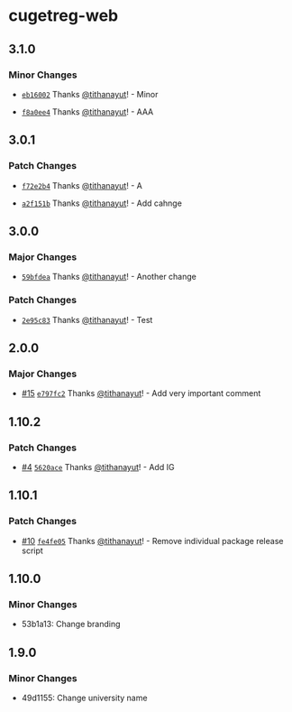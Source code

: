 # cugetreg-web

## 3.1.0

### Minor Changes

- [`eb16002`](https://github.com/tithanayut/cugetreg-playground/commit/eb16002162333fce033194c36a27e180164dafac) Thanks [@tithanayut](https://github.com/tithanayut)! - Minor

- [`f8a0ee4`](https://github.com/tithanayut/cugetreg-playground/commit/f8a0ee42694e63dffe1d59946dd18b2283eef1ce) Thanks [@tithanayut](https://github.com/tithanayut)! - AAA

## 3.0.1

### Patch Changes

- [`f72e2b4`](https://github.com/tithanayut/cugetreg-playground/commit/f72e2b4664144033c60b2cc488da60fd6f5ca495) Thanks [@tithanayut](https://github.com/tithanayut)! - A

- [`a2f151b`](https://github.com/tithanayut/cugetreg-playground/commit/a2f151b688dc48e527b3ce622c7749fe093a6fac) Thanks [@tithanayut](https://github.com/tithanayut)! - Add cahnge

## 3.0.0

### Major Changes

- [`59bfdea`](https://github.com/tithanayut/cugetreg-playground/commit/59bfdeaf7a541d917e021fff68ee4d3d6a8b3ff1) Thanks [@tithanayut](https://github.com/tithanayut)! - Another change

### Patch Changes

- [`2e95c83`](https://github.com/tithanayut/cugetreg-playground/commit/2e95c83bff5ce943c14d4172d3b1fb693222f25f) Thanks [@tithanayut](https://github.com/tithanayut)! - Test

## 2.0.0

### Major Changes

- [#15](https://github.com/tithanayut/cugetreg-playground/pull/15) [`e797fc2`](https://github.com/tithanayut/cugetreg-playground/commit/e797fc2f9956c83425421533ce6dbc9c0f99ba68) Thanks [@tithanayut](https://github.com/tithanayut)! - Add very important comment

## 1.10.2

### Patch Changes

- [#4](https://github.com/tithanayut/cugetreg-playground/pull/4) [`5620ace`](https://github.com/tithanayut/cugetreg-playground/commit/5620ace5ccc5b08c9bf4105d1e45ee2cbd3c8ead) Thanks [@tithanayut](https://github.com/tithanayut)! - Add IG

## 1.10.1

### Patch Changes

- [#10](https://github.com/tithanayut/cugetreg-playground/pull/10) [`fe4fe05`](https://github.com/tithanayut/cugetreg-playground/commit/fe4fe0597cfc340a39fc970296ea2d12209c3adb) Thanks [@tithanayut](https://github.com/tithanayut)! - Remove individual package release script

## 1.10.0

### Minor Changes

- 53b1a13: Change branding

## 1.9.0

### Minor Changes

- 49d1155: Change university name
